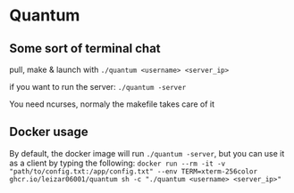 # Quantum

## Some sort of terminal chat

pull, make & launch with `./quantum <username> <server_ip>`

if you want to run the server: `./quantum -server`

You need ncurses, normaly the makefile takes care of it

## Docker usage

By default, the docker image will run `./quantum -server`, 
but you can use it as a client by typing the following:
`docker run --rm -it -v "path/to/config.txt:/app/config.txt" --env TERM=xterm-256color ghcr.io/leizar06001/quantum sh -c "./quantum <username> <server_ip>"`
